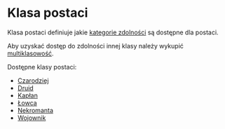 # Klasa postaci

Klasa postaci definiuje jakie [kategorie zdolności](#file-zdolnosc-md) są dostępne dla postaci.

Aby uzyskać dostęp do zdolności innej klasy należy wykupić [multiklasowość](#file-multiklasowosc-md).

Dostępne klasy postaci:
* [Czarodziej](#file-lista-czarodziej-md)
* [Druid](#file-lista-druid-md)
* [Kapłan](#file-lista-kaplan-md)
* [Łowca](#file-lista-lowca-md)
* [Nekromanta](#file-lista-nekromanta-md)
* [Wojownik](#file-lista-wojownik-md)
